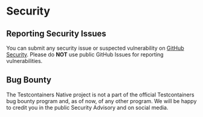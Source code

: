 # Security

## Reporting Security Issues

You can submit any security issue or suspected vulnerability
on [GitHub Security](https://github.com/testcontainers/testcontainers-c/security/advisories).
Please do **NOT** use public GitHub Issues for reporting vulnerabilities.

## Bug Bounty

The Testcontainers Native project is not a part of the official Testcontainers bug bounty program and,
as of now, of any other program.
We will be happy to credit you in the public Security Advisory and on social media.
